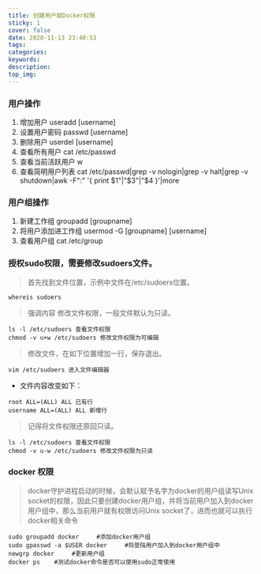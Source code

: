 ```yaml
---
title: 创建用户赋Docker权限
sticky: 1
cover: false
date: 2020-11-13 23:40:53
tags:
categories:
keywords:
description:
top_img:
---
```


### 用户操作

1. 增加用户 useradd [username]
2. 设置用户密码 passwd [username]
3. 删除用户 userdel [username]
4. 查看所有用户 cat /etc/passwd
5. 查看当前活跃用户 w
6. 查看简明用户列表 cat /etc/passwd|grep -v nologin|grep -v halt|grep -v shutdown|awk -F":" '{ print $1"|"$3"|"$4 }'|more

### 用户组操作

1. 新建工作组 groupadd [groupname]
2. 将用户添加进工作组 usermod -G [groupname] [username]
3. 查看用户组 cat /etc/group

### 授权sudo权限，需要修改sudoers文件。
> 首先找到文件位置，示例中文件在/etc/sudoers位置。

```
whereis sudoers
```

> 强调内容 修改文件权限，一般文件默认为只读。
```
ls -l /etc/sudoers 查看文件权限
chmod -v u+w /etc/sudoers 修改文件权限为可编辑
```

> 修改文件，在如下位置增加一行，保存退出。
```
vim /etc/sudoers 进入文件编辑器
```

* 文件内容改变如下：
```
root ALL=(ALL) ALL 已有行
username ALL=(ALL) ALL 新增行
```
> 记得将文件权限还原回只读。
```
ls -l /etc/sudoers 查看文件权限
chmod -v u-w /etc/sudoers 修改文件权限为只读
```

### docker 权限

> docker守护进程启动的时候，会默认赋予名字为docker的用户组读写Unix socket的权限，因此只要创建docker用户组，并将当前用户加入到docker用户组中，那么当前用户就有权限访问Unix socket了，进而也就可以执行docker相关命令

```
sudo groupadd docker     #添加docker用户组
sudo gpasswd -a $USER docker     #将登陆用户加入到docker用户组中
newgrp docker     #更新用户组
docker ps    #测试docker命令是否可以使用sudo正常使用
```